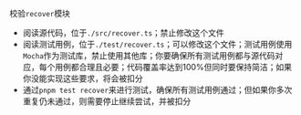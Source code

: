 校验`recover`模块

- 阅读源代码，位于`./src/recover.ts`；禁止修改这个文件
- 阅读测试用例，位于`./test/recover.ts`；可以修改这个文件；测试用例使用`Mocha`作为测试库，禁止使用其他库；你要确保所有测试用例都与源代码对应，每个用例都合理且必要；代码覆盖率达到100%但同时要保持简洁；如果你没能实现这些要求，将会被扣分
- 通过`pnpm test recover`来进行测试，确保所有测试用例通过；但如果你多次重复仍未通过，则需要停止继续尝试，并被扣分

